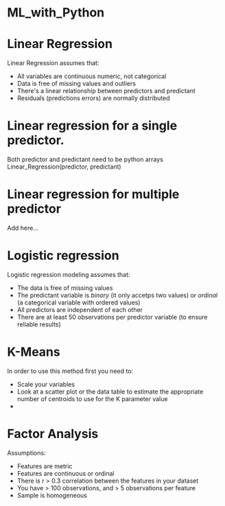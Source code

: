 # ML_with_Python

# Linear Regression
Linear Regression assumes that:
- All variables are continuous numeric, not categorical
- Data is free of missing values and outliers
- There's a linear relationship between predictors and predictant
- Residuals (predictions errors) are normally distributed

# Linear regression for a single predictor. 
Both predictor and predictant need to be python arrays
  Linear_Regression(predictor, predictant)

# Linear regression for multiple predictor
Add here...

# Logistic regression
Logistic regression modeling assumes that:
- The data is free of missing values
- The predictant variable is _binary_ (it only accetps two values) or _ordinal_ (a categorical variable with ordered values)
- All predictors are independent of each other
- There are at least 50 observations per predictor variable (to ensure reliable results)



# K-Means
In order to use this method first you need to:
- Scale your variables
- Look at a scatter plot or the data table to estimate the appropriate number of centroids to use for the K parameter value
- 

# Factor Analysis
Assumptions:
- Features are metric
- Features are continuous or ordinal
- There is r > 0.3 correlation between the features in your dataset
- You have > 100 observations, and > 5 observations per feature
- Sample is homogeneous

